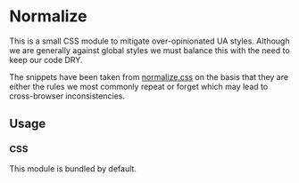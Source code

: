 # Normalize

This is a small CSS module to mitigate over-opinionated UA styles. Although we are generally against global styles we must balance this with the need to keep our code DRY.

The snippets have been taken from [normalize.css](https://github.com/necolas/normalize.css) on the basis that they are either the rules we most commonly repeat or forget which may lead to cross-browser inconsistencies.

## Usage

### CSS

This module is bundled by default.
